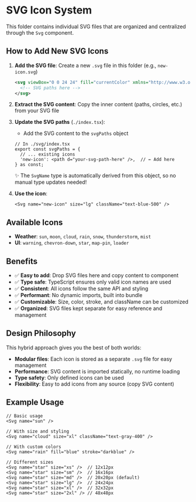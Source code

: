 # SVG Icon System

This folder contains individual SVG files that are organized and centralized through the `Svg` component.

## How to Add New SVG Icons

1. **Add the SVG file**: Create a new `.svg` file in this folder (e.g., `new-icon.svg`)
   ```xml
   <svg viewBox="0 0 24 24" fill="currentColor" xmlns="http://www.w3.org/2000/svg">
     <!-- SVG paths here -->
   </svg>
   ```

2. **Extract the SVG content**: Copy the inner content (paths, circles, etc.) from your SVG file

3. **Update the SVG paths** (`./index.tsx`):
   - Add the SVG content to the `svgPaths` object
   ```tsx
   // In ./svg/index.tsx
   export const svgPaths = {
     // ... existing icons
     'new-icon': <path d="your-svg-path-here" />,  // ← Add here
   } as const;
   ```

   ✨ The `SvgName` type is automatically derived from this object, so no manual type updates needed!

4. **Use the icon**:
   ```tsx
   <Svg name="new-icon" size="lg" className="text-blue-500" />
   ```

## Available Icons

- **Weather**: `sun`, `moon`, `cloud`, `rain`, `snow`, `thunderstorm`, `mist`
- **UI**: `warning`, `chevron-down`, `star`, `map-pin`, `loader`

## Benefits

- ✅ **Easy to add**: Drop SVG files here and copy content to component
- ✅ **Type safe**: TypeScript ensures only valid icon names are used
- ✅ **Consistent**: All icons follow the same API and styling
- ✅ **Performant**: No dynamic imports, built into bundle
- ✅ **Customizable**: Size, color, stroke, and className can be customized
- ✅ **Organized**: SVG files kept separate for easy reference and management

## Design Philosophy

This hybrid approach gives you the best of both worlds:
- **Modular files**: Each icon is stored as a separate `.svg` file for easy management
- **Performance**: SVG content is imported statically, no runtime loading
- **Type safety**: Only defined icons can be used
- **Flexibility**: Easy to add icons from any source (copy SVG content)

## Example Usage

```tsx
// Basic usage
<Svg name="sun" />

// With size and styling
<Svg name="cloud" size="xl" className="text-gray-400" />

// With custom colors
<Svg name="rain" fill="blue" stroke="darkblue" />

// Different sizes
<Svg name="star" size="xs" />  // 12x12px
<Svg name="star" size="sm" />  // 16x16px
<Svg name="star" size="md" />  // 20x20px (default)
<Svg name="star" size="lg" />  // 24x24px
<Svg name="star" size="xl" />  // 32x32px
<Svg name="star" size="2xl" /> // 48x48px
```